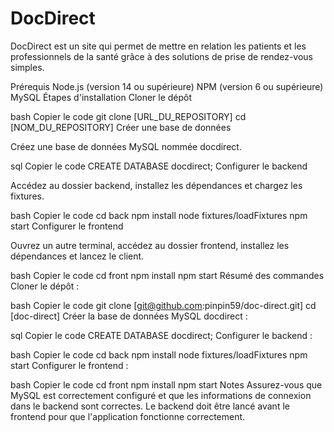 # DocDirect

DocDirect est un site qui permet de mettre en relation les patients et les professionnels de la santé grâce à des solutions de prise de rendez-vous simples.

Prérequis
Node.js (version 14 ou supérieure)
NPM (version 6 ou supérieure)
MySQL
Étapes d'installation
Cloner le dépôt

bash
Copier le code
git clone [URL_DU_REPOSITORY]
cd [NOM_DU_REPOSITORY]
Créer une base de données

Créez une base de données MySQL nommée docdirect.

sql
Copier le code
CREATE DATABASE docdirect;
Configurer le backend

Accédez au dossier backend, installez les dépendances et chargez les fixtures.

bash
Copier le code
cd back
npm install
node fixtures/loadFixtures
npm start
Configurer le frontend

Ouvrez un autre terminal, accédez au dossier frontend, installez les dépendances et lancez le client.

bash
Copier le code
cd front
npm install
npm start
Résumé des commandes
Cloner le dépôt :

bash
Copier le code
git clone [git@github.com:pinpin59/doc-direct.git]
cd [doc-direct]
Créer la base de données MySQL docdirect :

sql
Copier le code
CREATE DATABASE docdirect;
Configurer le backend :

bash
Copier le code
cd back
npm install
node fixtures/loadFixtures
npm start
Configurer le frontend :

bash
Copier le code
cd front
npm install
npm start
Notes
Assurez-vous que MySQL est correctement configuré et que les informations de connexion dans le backend sont correctes.
Le backend doit être lancé avant le frontend pour que l'application fonctionne correctement.